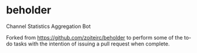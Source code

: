 beholder
========

Channel Statistics Aggregation Bot

Forked from https://github.com/zoiteirc/beholder to perform some of the to-do tasks with the intention of issuing a pull request when complete.

